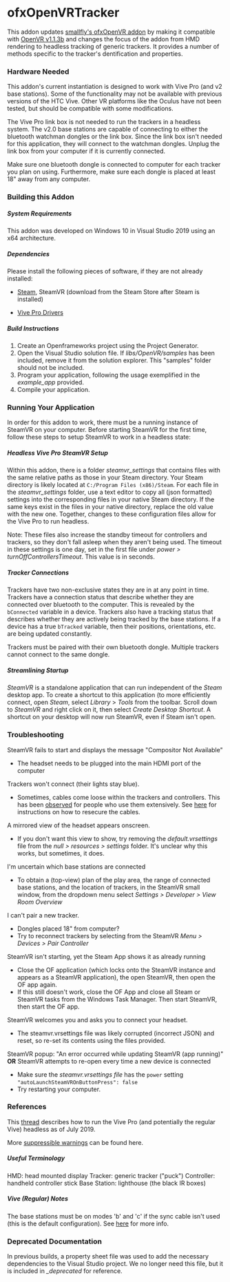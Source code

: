 ofxOpenVRTracker
====================

This addon updates [smallfly's ofxOpenVR addon](https://github.com/smallfly/ofxOpenVR) by making it compatible with [OpenVR v1.1.3b](https://github.com/bensnell/OpenVR/tree/ofxOpenVR_v1.1.3b) and changes the focus of the addon from HMD rendering to headless tracking of generic trackers. It provides a number of methods specific to the tracker's dentification and properties.



### Hardware Needed

This addon's current instantiation is designed to work with Vive Pro (and v2 base stations). Some of the functionality may not be available with previous versions of the HTC Vive. Other VR platforms like the Oculus have not been tested, but should be compatible with some modifications.

The Vive Pro link box is not needed to run the trackers in a headless system. The v2.0 base stations are capable of connecting to either the bluetooth watchman dongles or the link box. Since the link box isn't needed for this application, they will connect to the watchman dongles. Unplug the link box from your computer if it is currently connected.

Make sure one bluetooth dongle is connected to computer for each tracker you plan on using. Furthermore, make sure each dongle is placed at least 18" away from any computer.



### Building this Addon

##### System Requirements

This addon was developed on Windows 10 in Visual Studio 2019 using an x64 architecture.

##### Dependencies

Please install the following pieces of software, if they are not already installed:

- [Steam](https://store.steampowered.com/about/), SteamVR (download from the Steam Store after Steam is installed)

- [Vive Pro Drivers](https://enterprise.vive.com/us/setup/vive-pro/)

##### Build Instructions

1. Create an Openframeworks project using the Project Generator.
2. Open the Visual Studio solution file. If *libs/OpenVR/samples* has been included, remove it from the solution explorer. This "samples" folder should not be included.
3. Program your application, following the usage exemplified in the *example_app* provided.
4. Compile your application.



### Running Your Application

In order for this addon to work, there must be a running instance of SteamVR on your computer. Before starting SteamVR for the first time, follow these steps to setup SteamVR to work in a headless state:

##### Headless Vive Pro SteamVR Setup

Within this addon, there is a folder *steamvr_settings* that contains files with the same relative paths as those in your Steam directory. Your Steam directory is likely located at `C:/Program Files (x86)/Steam`. For each file in the *steamvr_settings* folder, use a text editor to copy all (json formatted) settings into the corresponding files in your native Steam directory. If the same keys exist in the files in your native directory, replace the old value with the new one. Together, changes to these configuration files allow for the Vive Pro to run headless.

Note: These files also increase the standby timeout for controllers and trackers, so they don't fall asleep when they aren't being used. The timeout in these settings is one day, set in the first file under *power > turnOffControllersTimeout*. This value is in seconds.

##### Tracker Connections

Trackers have two non-exclusive states they are in at any point in time. Trackers have a connection status that describe whether they are connected over bluetooth to the computer. This is revealed by the `bConnected` variable in a device. Trackers also have a tracking status that describes whether they are actively being tracked by the base stations. If a device has a true `bTracked` variable, then their positions, orientations, etc. are being updated constantly.

Trackers must be paired with their own bluetooth dongle. Multiple trackers cannot connect to the same dongle.

##### Streamlining Startup

*SteamVR* is a standalone application that can run independent of the *Steam* desktop app. To create a shortcut to this application (to more efficiently connect, open *Steam*, select *Library* > *Tools* from the toolbar. Scroll down to *SteamVR* and right click on it, then select *Create Desktop Shortcut*. A shortcut on your desktop will now run SteamVR, even if Steam isn't open.



### Troubleshooting

SteamVR fails to start and displays the message "Compositor Not Available" 

- The headset needs to be plugged into the main HDMI port of the computer

Trackers won't connect (their lights stay blue). 

- Sometimes, cables come loose within the trackers and controllers. This has been [observed](https://community.viveport.com/t5/Technical-Support/Unpairable-and-untrackable-blue-light-controller/td-p/7834) for people who use them extensively. See [here](https://www.youtube.com/watch?v=0mi3KWG5mic) for instructions on how to resecure the cables.

A mirrored view of the headset appears onscreen.

- If you don't want this view to show, try removing the *default.vrsettings* file from the *null > resources > settings* folder. It's unclear why this works, but sometimes, it does.

I'm uncertain which base stations are connected

- To obtain a (top-view) plan of the play area, the range of connected base stations, and the location of trackers, in the SteamVR small window, from the dropdown menu select *Settings > Developer > View Room Overview*

I can't pair a new tracker. 

- Dongles placed 18" from computer?
- Try to reconnect trackers by selecting from the SteamVR *Menu > Devices > Pair Controller*

SteamVR isn't starting, yet the Steam App shows it as already running

- Close the OF application (which locks onto the SteamVR instance and appears as a SteamVR application), the open SteamVR, then open the OF app again.
- If this still doesn't work, close the OF App and close all Steam or SteamVR tasks from the Windows Task Manager. Then start SteamVR, then start the OF app.

SteamVR welcomes you and asks you to connect your headset.

- The steamvr.vrsettings file was likely corrupted (incorrect JSON) and reset, so re-set its contents using the files provided.

SteamVR popup: "An error occurred while updating SteamVR (app running)" **OR** SteamVR attempts to re-open every time a new device is connected

- Make sure the *steamvr.vrsettings file* has the `power` setting `"autoLaunchSteamVROnButtonPress": false`
- Try restarting your computer.



### References

This [thread](https://steamcommunity.com/app/358720/discussions/0/485624149150957321/?ctp=2#c2183537632735247703) describes how to run the Vive Pro (and potentially the regular Vive) headless as of July 2019.

More [suppressible warnings](https://github.com/SteamDatabase/GameTracking-SteamVR/blob/636487cb2523be56f5c4c69f976452da7b093e9a/content/vrmonitor/translations/vrmonitor_finnish.txt) can be found here.

##### Useful Terminology

HMD: head mounted display
Tracker: generic tracker ("puck")
Controller: handheld controller stick
Base Station: lighthouse (the black IR boxes)

##### Vive (Regular) Notes

The base stations must be on modes 'b' and 'c' if the sync cable isn't used (this is the default configuration). See [here](https://www.vive.com/us/support/vive/category_howto/installing-the-base-stations.html) for more info.



### Deprecated Documentation

In previous builds, a property sheet file was used to add the necessary dependencies to the Visual Studio project. We no longer need this file, but it is included in *_deprecated*  for reference.